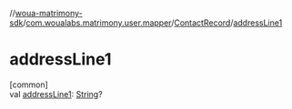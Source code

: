 //[woua-matrimony-sdk](../../../index.md)/[com.woualabs.matrimony.user.mapper](../index.md)/[ContactRecord](index.md)/[addressLine1](address-line1.md)

# addressLine1

[common]\
val [addressLine1](address-line1.md): [String](https://kotlinlang.org/api/latest/jvm/stdlib/kotlin/-string/index.html)?
